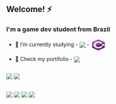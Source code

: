 ## Welcome! ⚡
### I'm a game dev student from Brazil 

- 🌱 I’m currently studying - <img align="center" src="https://img.shields.io/badge/Unity-100000?style=for-the-badge&logo=unity&logoColor=white" target="_blank"></a> - <img align="center" alt="Rafa-Csharp" height="30" width="40" src="https://raw.githubusercontent.com/devicons/devicon/master/icons/csharp/csharp-original.svg">

- 🔭 Check my portifolio - <a href="https://instagram.com/dudubertol_" target="_blank"><img align="center" src="https://img.shields.io/badge/Itch.io-FA5C5C?style=for-the-badge&logo=itchdotio&logoColor=white" target="_blank"></a>
##
<div>
  <a href-"https://dudubertoldev.itch.io">
  <img height="180em" src="https://github-readme-stats.vercel.app/api?username=dudubertol&show_icons=true&theme=midnight-purple"/>
  <img height="180em" src="https://github-readme-stats.vercel.app/api/top-langs?username=dudubertol&layout=compact&theme=midnight-purple"/>
</div>
    
##
<div> 
  <a href = "https://www.linkedin.com/in/eduardo-bertol-45875016a" target="_blank"><img src="https://img.shields.io/badge/-LinkedIn-%230077B5?style=for-the-badge&logo=linkedin&logoColor=white" target="_blank"></a> 
  <a href = "https://twitter.com/dudubertoldev"><img src="https://img.shields.io/badge/Twitter-1DA1F2?style=for-the-badge&logo=twitter&logoColor=white" target="_blank"></a> 
  <a href="https://instagram.com/dudubertol_" target="_blank"><img src="https://img.shields.io/badge/-Instagram-%23E4405F?style=for-the-badge&logo=instagram&logoColor=white" target="_blank"></a>
  <a href = "mailto:dudubertoldev@gmail.com"><img src="https://img.shields.io/badge/-Gmail-%23333?style=for-the-badge&logo=gmail&logoColor=white" target="_blank"></a>
</div>


<!--
**DuduBertol/DuduBertol** is a ✨ _special_ ✨ repository because its `README.md` (this file) appears on your GitHub profile.

Here are some ideas to get you started:

- 🔭 I’m currently working on ...
- 🌱 I’m currently learning Unity 2D/3D and C#...
- 👯 I’m looking to collaborate on ...
- 🤔 I’m looking for help with ...
- 💬 Ask me about ...
- 📫 How to reach me: ...
- 😄 Pronouns: ...
- ⚡ Fun fact: ...
-->

